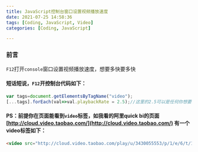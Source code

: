 ```yaml
---
title: JavaScript控制台窗口设置视频播放速度
date: 2021-07-25 14:58:36
tags: [Coding, JavaScript, Video]
categories: [Coding, JavaScript]

---
```


### 前言

`F12`打开`console`窗口设置视频播放速度，想要多快要多快

#### 短话短说，`F12`开控制台代码如下：

```javascript
var tags=document.getElementsByTagName("video");
[...tags].forEach(val=>val.playbackRate = 2.5);//这里的2.5可以是任何你想要的倍数。
```

#### PS：前提你在页面能看到`video`标签，如我看的阿里quick bi的页面 [http://cloud.video.taobao.com/](http://cloud.video.taobao.com/) 有一个video标签如下：

```html
<video src="http://cloud.video.taobao.com/play/u/3430055553/p/1/e/6/t/1/235955854473.mp4" controls="" data="http://cloud.video.taobao.com/play/u/3430055553/p/1/e/6/t/1/235955854473.mp4" id="object-7lv-7df-oih" controlslist="nodownload"></video>
```

